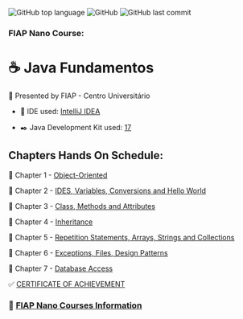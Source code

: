 ![GitHub top language](https://img.shields.io/github/languages/top/souzafcharles/Java-Fundamentos)
![GitHub](https://img.shields.io/github/license/souzafcharles/Java-Fundamentos)
![GitHub last commit](https://img.shields.io/github/last-commit/souzafcharles/Java-Fundamentos)


### FIAP  Nano Course: 
# :coffee: Java Fundamentos

:triangular_flag_on_post: Presented by FIAP - Centro Universitário 
   - :white_square_button: IDE used: [IntelliJ IDEA](https://www.jetbrains.com/idea/)

   - :black_nib: Java Development Kit used: [17](https://www.oracle.com/java/technologies/downloads/)

## Chapters Hands On Schedule:

:open_file_folder: Chapter 1 - [Object-Oriented](https://github.com/souzafcharles/Java-Fundamentos/tree/master/Chapter-01-Object-Oriented)

:open_file_folder: Chapter 2 - [IDES, Variables, Conversions and Hello World](https://github.com/souzafcharles/Java-Fundamentos/tree/master/Chapter-02-IDES-Variables-Conversions-Hello-World)

:open_file_folder: Chapter 3 - [Class, Methods and Attributes](https://github.com/souzafcharles/Java-Fundamentos/tree/master/Chapter-03-Class-Methods-Attributes)

:open_file_folder: Chapter 4 - [Inheritance](https://github.com/souzafcharles/Java-Fundamentos/tree/master/Chapter-04-Inheritance)

:open_file_folder: Chapter 5 - [Repetition Statements, Arrays, Strings and Collections](https://github.com/souzafcharles/Java-Fundamentos/tree/master/Chapter-05-RepetitionStatements-Arrays-Strings-Collections)

:open_file_folder: Chapter 6 - [Exceptions, Files, Design Patterns](https://github.com/souzafcharles/Java-Fundamentos/tree/master/Chapter-06-Exceptions-Files-Design-Patterns)

:open_file_folder: Chapter 7 - [Database Access](https://github.com/souzafcharles/Java-Fundamentos/tree/master/Chapter-07-Database-Access)


:white_check_mark: [CERTIFICATE OF ACHIEVEMENT](https://github.com/souzafcharles/Java-Fundamentos/blob/master/CERTIFICATE.pdf)
  

### :link: [FIAP Nano Courses Information](https://www.fiap.com.br/graduacao/#nano-courses) 
